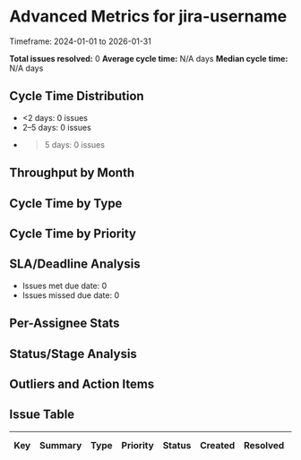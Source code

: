 # Advanced Metrics for jira-username
Timeframe: 2024-01-01 to 2026-01-31

**Total issues resolved:** 0
**Average cycle time:** N/A days
**Median cycle time:** N/A days

## Cycle Time Distribution
- <2 days: 0 issues
- 2–5 days: 0 issues
- >5 days: 0 issues

## Throughput by Month

## Cycle Time by Type

## Cycle Time by Priority

## SLA/Deadline Analysis
- Issues met due date: 0
- Issues missed due date: 0

## Per-Assignee Stats

## Status/Stage Analysis

## Outliers and Action Items

## Issue Table
| Key | Summary | Type | Priority | Status | Created | Resolved | Cycle Time | Lead Time | Due Date | Assignee |
|-----|---------|------|----------|--------|---------|----------|------------|-----------|----------|----------|
